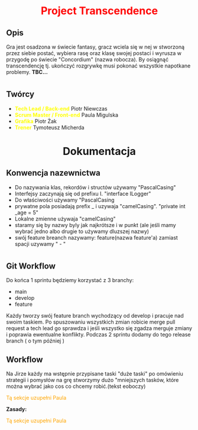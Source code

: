 # <p style="text-align: center; color:Red">Project Transcendence</p>


## Opis

Gra jest osadzona w świecie fantasy, gracz wciela się w nej w stworzoną przez siebie postać, wybiera rasę oraz klasę swojej postaci i wyrusza w przygodę po świecie "Concordium" (nazwa robocza). By osiągnąć transcendencję tj. ukończyć rozgrywkę musi pokonać wszystkie napotkane problemy. **TBC...**
#

## Twórcy

 - <span style="color:yellow">**Tech Lead / Back-end**</span> Piotr Niewczas
 - <span style="color:yellow">**Scrum Master / Front-end**</span> Paula Migulska
 - <span style="color:yellow">**Grafika**</span> Piotr Żak
 - <span style="color:Yellow">**Trener**</span> Tymoteusz Micherda
 #


# <p style="text-align: center;">Dokumentacja</p>

## Konwencja nazewnictwa

- Do nazywania klas, rekordów i structów używamy "PascalCasing"
- Interfejsy zaczynają się od prefixu I.  "interface ILogger"
- Do właściwości używamy "PascalCasing
- prywatne pola posiadają prefix _ i uzywaja "camelCasing". "private int _age = 5"
- Lokalne zmienne używaja "camelCasing"
- staramy się by nazwy byly jak najkrótsze i w punkt (ale jeśli mamy wybrać jedno albo   drugie to używamy dluzszej nazwy)
- swój feature breanch nazywamy: feature\(nazwa feature'a) zamiast spacji uzywamy " - "

#

## Git Workflow

Do końca 1 sprintu będziemy korzystać z 3 branchy:
- main
- develop
- feature

Każdy tworzy swój feature branch wychodzący od develop i pracuje nad swoim taskiem.
Po spuszowaniu wszystkich zmian robicie merge pull request a tech lead go sprawdza i jeśli wszystko się zgadza merguje zmiany i poprawia ewentualne konflikty.
Podczas 2 sprintu dodamy do tego release branch ( o tym później )

## Workflow
Na Jirze każdy ma wstępnie przypisane taski "duże taski" po omówieniu strategii i pomysłów na grę stworzymy dużo "mniejszych tasków, które można wybrać jako cos co chcemy robić.(tekst eoboczy)

<span style="color:orange">Tą sekcje uzupełni Paula</span>

**Zasady:**

<span style="color:orange">Tą sekcje uzupełni Paula</span>


